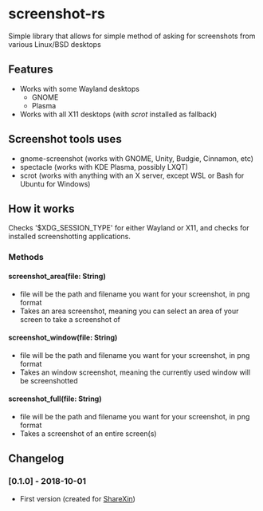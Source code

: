 # screenshot-rs

Simple library that allows for simple method of asking for screenshots from various Linux/BSD desktops

## Features
- Works with some Wayland desktops
  - GNOME
  - Plasma
- Works with all X11 desktops (with *scrot* installed as fallback)

## Screenshot tools uses
- gnome-screenshot (works with GNOME, Unity, Budgie, Cinnamon, etc)
- spectacle (works with KDE Plasma, possibly LXQT)
- scrot (works with anything with an X server, except WSL or Bash for Ubuntu for Windows)

## How it works
Checks '$XDG_SESSION_TYPE' for either Wayland or X11, and checks for installed screenshotting applications.

### Methods
#### screenshot_area(file: String)
- file will be the path and filename you want for your screenshot, in png format
- Takes an area screenshot, meaning you can select an area of your screen to take a screenshot of
#### screenshot_window(file: String)
- file will be the path and filename you want for your screenshot, in png format
- Takes an window screenshot, meaning the currently used window will be screenshotted
#### screenshot_full(file: String)
- file will be the path and filename you want for your screenshot, in png format
- Takes a screenshot of an entire screen(s)

## Changelog
### [0.1.0] - 2018-10-01
- First version (created for [ShareXin](https://github.com/ShareXin/ShareXin))
